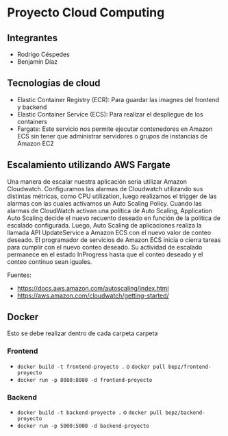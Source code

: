 # Proyecto Cloud Computing

## Integrantes

- Rodrigo Céspedes
- Benjamín Díaz

## Tecnologías de cloud
* Elastic Container Registry (ECR): Para guardar las imagnes del frontend y backend
* Elastic Container Service (ECS): Para realizar el despliegue de los containers
* Fargate: Este servicio nos permite ejecutar contenedores en Amazon ECS sin tener que administrar servidores o grupos de instancias de Amazon EC2

## Escalamiento utilizando AWS Fargate
Una manera de escalar nuestra aplicación seria utilizar Amazon Cloudwatch. Configuramos las alarmas de Cloudwatch utilizando sus distintas métricas, como CPU utilization, luego realizamos el trigger de las alarmas con las cuales activamos un Auto Scaling Policy. Cuando las alarmas de CloudWatch activan una política de Auto Scaling, Application Auto Scaling decide el nuevo recuento deseado en función de la política de escalado configurada. Luego, Auto Scaling de aplicaciones realiza la llamada API UpdateService a Amazon ECS con el nuevo valor de conteo deseado. El programador de servicios de Amazon ECS inicia o cierra tareas para cumplir con el nuevo conteo deseado. Su actividad de escalado permanece en el estado InProgress hasta que el conteo deseado y el conteo continuo sean iguales.

Fuentes:
* https://docs.aws.amazon.com/autoscaling/index.html
* https://aws.amazon.com/cloudwatch/getting-started/

## Docker
Esto se debe realizar dentro de cada carpeta carpeta

### Frontend

- `docker build -t frontend-proyecto .` o `docker pull bepz/frontend-proyecto`
- `docker run -p 8080:8080 -d frontend-proyecto`

### Backend

- `docker build -t backend-proyecto .` o `docker pull bepz/backend-proyecto`
- `docker run -p 5000:5000 -d backend-proyecto`
